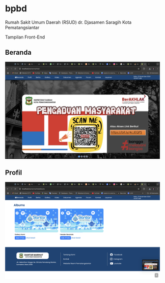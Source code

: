# bpbd

Rumah Sakit Umum Daerah (RSUD) dr. Djasamen Saragih Kota Pematangsiantar

Tampilan Front-End

## Beranda

![](beranda.png)

## Profil

![](berita.png)
